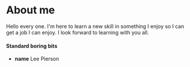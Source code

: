 # About me

Hello every one. I'm here to learn a new skill in something I enjoy so I can get a job I can enjoy. I look forward to learning with you all.

#### Standard boring bits
- **name** Lee Pierson
